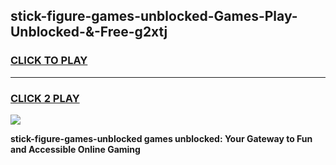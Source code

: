 
## stick-figure-games-unblocked-Games-Play-Unblocked-&-Free-g2xtj
<h3>
<a href="https://premium76.site?title=stick-figure-games-unblocked&ref=24A">CLICK TO PLAY</a></h3>
<hr>

<h3>
<a href="https://premium76.site?title=stick-figure-games-unblocked&ref=24A">CLICK 2 PLAY</a>
  
</h3>

<a href="https://premium76.site?title=stick-figure-games-unblocked&ref=24A"><img src="https://clearcache.store/games.png"></a>


**stick-figure-games-unblocked games unblocked: Your Gateway to Fun and Accessible Online Gaming**
